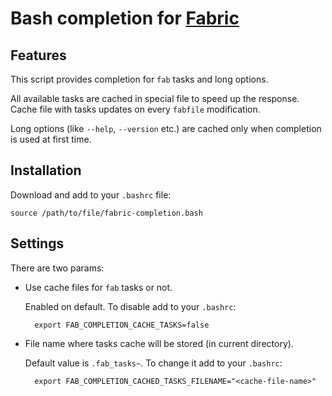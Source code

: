# Bash completion for [Fabric](http://fabfile.org)


## Features

This script provides completion for `fab` tasks and long options.

All available tasks are cached in special file to speed up the response. Cache file with tasks updates on every `fabfile` modification.

Long options (like `--help`, `--version` etc.) are cached only when completion is used at first time.


## Installation

Download and add to your `.bashrc` file:

    source /path/to/file/fabric-completion.bash


## Settings

There are two params:

* Use cache files for `fab` tasks or not.

    Enabled on default. To disable add to your `.bashrc`:

        export FAB_COMPLETION_CACHE_TASKS=false

* File name where tasks cache will be stored (in current directory).

    Default value is `.fab_tasks~`. To change it add to your `.bashrc`:

        export FAB_COMPLETION_CACHED_TASKS_FILENAME="<cache-file-name>"

